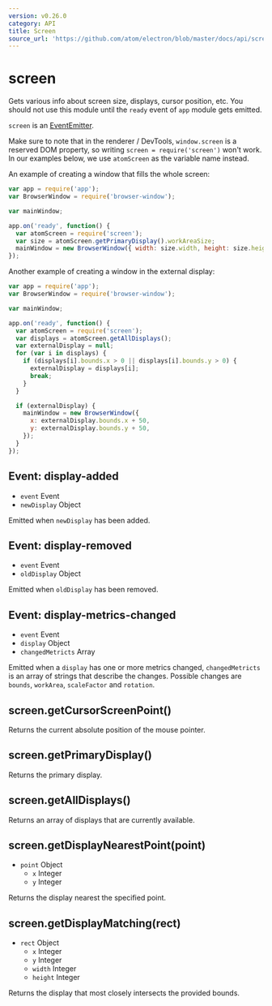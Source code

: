 ```yaml
---
version: v0.26.0
category: API
title: Screen
source_url: 'https://github.com/atom/electron/blob/master/docs/api/screen.md'
---
```


# screen

Gets various info about screen size, displays, cursor position, etc. You should
not use this module until the `ready` event of `app` module gets emitted.

`screen` is an [EventEmitter](http://nodejs.org/api/events.html#events_class_events_eventemitter).

Make sure to note that in the renderer / DevTools, `window.screen` is a reserved DOM property, so writing `screen = require('screen')` won't work. In our examples below, we use `atomScreen` as the variable name instead.

An example of creating a window that fills the whole screen:

```javascript
var app = require('app');
var BrowserWindow = require('browser-window');

var mainWindow;

app.on('ready', function() {
  var atomScreen = require('screen');
  var size = atomScreen.getPrimaryDisplay().workAreaSize;
  mainWindow = new BrowserWindow({ width: size.width, height: size.height });
});
```

Another example of creating a window in the external display:

```javascript
var app = require('app');
var BrowserWindow = require('browser-window');

var mainWindow;

app.on('ready', function() {
  var atomScreen = require('screen');
  var displays = atomScreen.getAllDisplays();
  var externalDisplay = null;
  for (var i in displays) {
    if (displays[i].bounds.x > 0 || displays[i].bounds.y > 0) {
      externalDisplay = displays[i];
      break;
    }
  }

  if (externalDisplay) {
    mainWindow = new BrowserWindow({
      x: externalDisplay.bounds.x + 50,
      y: externalDisplay.bounds.y + 50,
    });
  }
});
```

## Event: display-added

* `event` Event
* `newDisplay` Object

Emitted when `newDisplay` has been added.

## Event: display-removed

* `event` Event
* `oldDisplay` Object

Emitted when `oldDisplay` has been removed.

## Event: display-metrics-changed

* `event` Event
* `display` Object
* `changedMetricts` Array

Emitted when a `display` has one or more metrics changed, `changedMetricts` is
an array of strings that describe the changes. Possible changes are `bounds`,
`workArea`, `scaleFactor` and `rotation`.

## screen.getCursorScreenPoint()

Returns the current absolute position of the mouse pointer.

## screen.getPrimaryDisplay()

Returns the primary display.

## screen.getAllDisplays()

Returns an array of displays that are currently available.

## screen.getDisplayNearestPoint(point)

* `point` Object
  * `x` Integer
  * `y` Integer

Returns the display nearest the specified point.

## screen.getDisplayMatching(rect)

* `rect` Object
  * `x` Integer
  * `y` Integer
  * `width` Integer
  * `height` Integer

Returns the display that most closely intersects the provided bounds.

